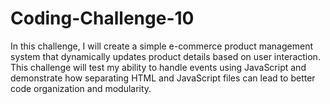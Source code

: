 # Coding-Challenge-10
In this challenge, I will create a simple e-commerce product management system that dynamically updates product details based on user interaction. This challenge will test my ability to handle events using JavaScript and demonstrate how separating HTML and JavaScript files can lead to better code organization and modularity.

